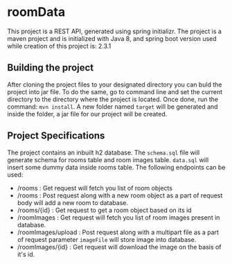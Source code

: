 # roomData
This project is a REST API, generated using spring initializr. The project is a maven project and is initialized with Java 8, and spring boot version 
used while creation of this project is: 2.3.1

## Building the project
After cloning the project files to your designated directory you can buld the project into jar file. To do the same, go to command line and
set the current directory to the directory where the project is located. Once done, run the command: `mvn install`. A new folder named 
`target` will be generated and inside the folder, a jar file for our project will be created.

## Project Specifications
The project contains an inbuilt h2 database. The `schema.sql` file will generate schema for rooms table and room images table. `data.sql`
will insert some dummy data inside rooms table. The following endpoints can be used:
* <your domain>/rooms             : Get request will fetch you list of room objects
* <your domain>/rooms             : Post request along with a new room object as a part of request body will add a new room to database.
* <your domain>/rooms/{id}        : Get request to get a room object based on its id
* <your domain>/roomImages        : Get request will fetch you list of room images present in database.
* <your domain>/roomImages/upload : Post request along with a multipart file as a part of request parameter `imageFile` will store image
into database.
* <your domain>/roomImages/{id}   : Get request will download the image on the basis of it's id.
